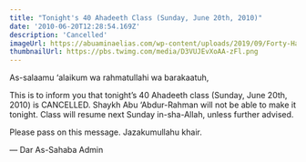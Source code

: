 ```yaml
---
title: "Tonight's 40 Ahadeeth Class (Sunday, June 20th, 2010)"
date: '2010-06-20T12:28:54.169Z'
description: 'Cancelled'
imageUrl: https://abuaminaelias.com/wp-content/uploads/2019/09/Forty-Hadith-Imam-al-Nawawi.jpg
thumbnailUrl: https://pbs.twimg.com/media/D3VUJEvXoAA-zFl.png
---
```


As-salaamu ‘alaikum wa rahmatullahi wa barakaatuh,

This is to inform you that tonight’s 40 Ahadeeth class (Sunday, June 20th, 2010) is CANCELLED. Shaykh Abu ‘Abdur-Rahman will not be able to make it tonight. Class will resume next Sunday in-sha-Allah, unless further advised.

Please pass on this message. Jazakumullahu khair.

—
Dar As-Sahaba Admin
